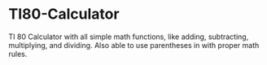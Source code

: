 # TI80-Calculator
TI 80 Calculator with all simple math functions, like adding, subtracting, multiplying, and dividing. Also able to use parentheses in with proper math rules. 
